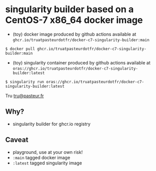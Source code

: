 # singularity builder based on a CentOS-7 x86_64 docker image
- (toy) docker image produced by github actions available at `ghcr.io/truatpasteurdotfr/docker-c7-singularity-builder:main`
```
$ docker pull ghcr.io/truatpasteurdotfr/docker-c7-singularity-builder:main
```
- (toy) singularity container produced by github actions available at `oras://ghcr.io/truatpasteurdotfr/docker-c7-singularity-builder:latest`
```
$ singularity run oras://ghcr.io/truatpasteurdotfr/docker-c7-singularity-builder:latest
```

Tru <tru@pasteur.fr>

## Why?
- singularity builder for ghcr.io registry

## Caveat
- playground, use at your own risk!
- `:main` tagged docker image
- `:latest` tagged singularity image
